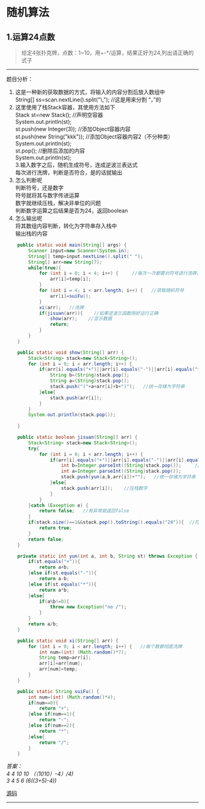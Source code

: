 # 随机算法

## 1.运算24点数  
>给定4张扑克牌，点数：1~10，用+-*/运算，结果正好为24,列出请正确的式子

---

题目分析：  
1. 这是一种新的获取数据的方式，将输入的内容分割后放入数组中  
String[] ss=scan.nextLine().split("\\,");   //这是用来分割 “，”的
2. 这里使用了栈Stack容器，其使用方法如下  
     Stack st=new Stack();   //声明空容器  
     System.out.println(st);  
     st.push(new Integer(3));   //添加Object容器内容  
     st.push(new String("kkk")); //添加Object容器内容2（不分种类）  
     System.out.println(st);  
     st.pop();   //删除后添加的内容  
     System.out.println(st);  
3.输入数字之后，随机生成符号，连成逆波兰表达式  
每次进行洗牌，判断是否符合，是的话就输出  
4. 怎么判断呢  
判断符号，还是数字  
符号就将其与数字传进运算  
数字就继续压栈，解决非单位的问题  
判断数字运算之后结果是否为24，返回boolean  
5. 怎么输出呢  
将其数组内容判断，转化为字符串存入栈中  
输出栈的内容  

```java
	public static void main(String[] args) {
		Scanner input=new Scanner(System.in);
		String[] temp=input.nextLine().split(" ");
		String[] arr=new String[7]; 
		while(true){
			for (int i = 0; i < 4; i++) {     //每次一次都要对符号进行洗牌，所以数字应该每次重新输入
				arr[i]=temp[i];
			}
			for (int i = 4; i < arr.length; i++) {   //获取随机符号
				arr[i]=suiFu();
			}
			xi(arr);   //洗牌
			if(jisuan(arr)){    //如果逆波兰函数刚好运行正确
				show(arr);    //显示数据
				return;
			}
		}
	}

	public static void show(String[] arr) {
		Stack<String> stack=new Stack<String>();
		for (int i = 0; i < arr.length; i++) {
			if(arr[i].equals("+")||arr[i].equals("-")||arr[i].equals("*")||arr[i].equals("/")){
				String b=(String)stack.pop();
				String a=(String)stack.pop();
				stack.push("("+a+arr[i]+b+")");   //统一存储为字符串
			}else{
				stack.push(arr[i]);
			}
		}
		System.out.println(stack.pop());
		
	}

	public static boolean jisuan(String[] arr) {
		Stack<String> stack=new Stack<String>();
		try{
			for (int i = 0; i < arr.length; i++) {
				if(arr[i].equals("+")||arr[i].equals("-")||arr[i].equals("*")||arr[i].equals("/")){
					int b=Integer.parseInt((String)stack.pop());     //取出栈中的东西可能会抛出错误
					int a=Integer.parseInt((String)stack.pop());
					stack.push(yun(a,b,arr[i])+"");   //统一存储为字符串（防止int转换int）
				}else{
					stack.push(arr[i]);    //压栈数字
				}
			}
		}catch (Exception e) {
			return false;   //有异常就返回false    
		}
		if(stack.size()==1&&stack.pop().toString().equals("24")){  //符合栈中只有一个数，并且其为24
			return true;
		}
		return false;
	}

	private static int yun(int a, int b, String st) throws Exception {
		if(st.equals("+")){
			return a+b;
		}else if(st.equals("-")){
			return a-b;
		}else if(st.equals("*")){
			return a*b;
		}else{
			if(a%b!=0){
				throw new Exception("no /");
			}
		}
		return a/b;
	}

	public static void xi(String[] arr) {
		for (int i = 0; i < arr.length; i++) {   //每个数都彻底洗牌    
			int num=(int) (Math.random()*7);
			String temp=arr[i];
			arr[i]=arr[num];
			arr[num]=temp;
		}
	}

	public static String suiFu() {
		int num=(int) (Math.random()*4);
		if(num==0){
			return "+";
		}else if(num==1){
			return "-";
		}else if(num==2){
			return "*";
		}else{
			return "/";
		}
	}
```
_答案：  
4 4 10 10           （（10*10）-4）/4)  
3 4 5 6              (6*((3+5)-4))_  

[源码](../SourceCode/24Points.java)

---


